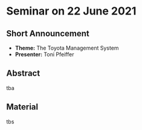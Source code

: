 # Seminar on 22 June 2021

## Short Announcement

* __Theme:__  The Toyota Management System
* __Presenter:__ Toni Pfeiffer

## Abstract

tba

## Material

tbs
